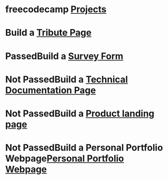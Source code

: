 # freecodecamp <a href="https://learn.freecodecamp.org/" target="_blank">Projects</a>
# Build a  <a href="https://codepen.io/samk13/pen/wZXZBY" target="_blank">Tribute Page</a>
# PassedBuild a  <a href="https://codepen.io/samk13/pen/ZZmyzL" target="_blank">Survey Form</a>
# Not PassedBuild a  <a href="hhttps://codepen.io/samk13/pen/rbgzOe" target="_blank">Technical Documentation Page</a>
# Not PassedBuild a <a href="https://codepen.io/samk13/pen/MRRzWZ" target="_blank">Product landing page</a>
# Not PassedBuild a Personal Portfolio Webpage<a href="https://codepen.io/samk13/pen/mYbzRj" target="_blank">Personal Portfolio Webpage</a>



